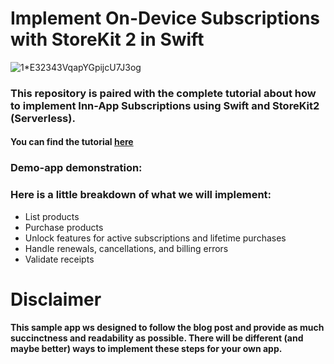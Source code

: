 
# Implement On-Device Subscriptions with StoreKit 2 in Swift

![1*E32343VqapYGpijcU7J3og](https://github.com/AisultanAskarov/storekit-2-demo-app/assets/36818367/6717409f-7a31-4bfc-996f-466a228dc391)

### This repository is paired with the complete tutorial about how to implement Inn-App Subscriptions using Swift and StoreKit2 (Serverless).

#### You can find the tutorial [here]()

### Demo-app demonstration:

### Here is a little breakdown of what we will implement:

 - List products
 - Purchase products
 - Unlock features for active subscriptions and lifetime purchases
 - Handle renewals, cancellations, and billing errors
 - Validate receipts

# Disclaimer
#### This sample app ws designed to follow the blog post and provide as much succinctness and readability as possible. There will be different (and maybe better) ways to implement these steps for your own app.
